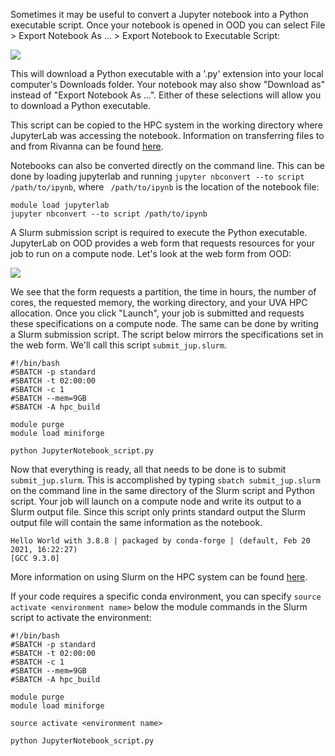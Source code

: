 Sometimes it may be useful to convert a Jupyter notebook into a Python executable script. Once your notebook is opened in OOD you can select File > Export Notebook As ... > Export Notebook to Executable Script:

<img src="/images/howtos/jupyter-to-python/jupyter-to-python.png">

This will download a Python executable with a '.py' extension into your local computer's Downloads folder. Your notebook may also show "Download as" instead of "Export Notebook As ...". Either of these selections will allow you to download a Python executable.

This script can be copied to the HPC system in the working directory where JupyterLab was accessing the notebook. Information on transferring files to and from Rivanna can be found [here](https://www.rc.virginia.edu/userinfo/data-transfer/).

Notebooks can also be converted directly on the command line. This can be done by loading jupyterlab and running ```jupyter nbconvert --to script /path/to/ipynb```, where ``` /path/to/ipynb``` is the location of the notebook file:
```
module load jupyterlab
jupyter nbconvert --to script /path/to/ipynb
```

A Slurm submission script is required to execute the Python executable. JupyterLab on OOD provides a web form that requests resources for your job to run on a compute node. Let's look at the web form from OOD:

<img src="/images/howtos/jupyter-to-python/jupyter-web-form.png">

We see that the form requests a partition, the time in hours, the number of cores, the requested memory, the working directory, and your UVA HPC allocation. Once you click "Launch", your job is submitted and requests these specifications on a compute node. The same can be done by writing a Slurm submission script. The script below mirrors the specifications set in the web form. We'll call this script ```submit_jup.slurm```.

```
#!/bin/bash
#SBATCH -p standard
#SBATCH -t 02:00:00
#SBATCH -c 1
#SBATCH --mem=9GB
#SBATCH -A hpc_build

module purge
module load miniforge

python JupyterNotebook_script.py
```

Now that everything is ready, all that needs to be done is to submit ```submit_jup.slurm```. This is accomplished by typing ```sbatch submit_jup.slurm``` on the command line in the same directory of the Slurm script and Python script. Your job will launch on a compute node and write its output to a Slurm output file. Since this script only prints standard output the Slurm output file will contain the same information as the notebook.

```
Hello World with 3.8.8 | packaged by conda-forge | (default, Feb 20 2021, 16:22:27)
[GCC 9.3.0]
```

More information on using Slurm on the HPC system can be found [here](https://www.rc.virginia.edu/userinfo/hpc/slurm/).

If your code requires a specific conda environment, you can specify ```source activate <environment name>``` below the module commands in the Slurm script to activate the environment:


```
#!/bin/bash
#SBATCH -p standard
#SBATCH -t 02:00:00
#SBATCH -c 1
#SBATCH --mem=9GB
#SBATCH -A hpc_build

module purge
module load miniforge

source activate <environment name>

python JupyterNotebook_script.py
```

